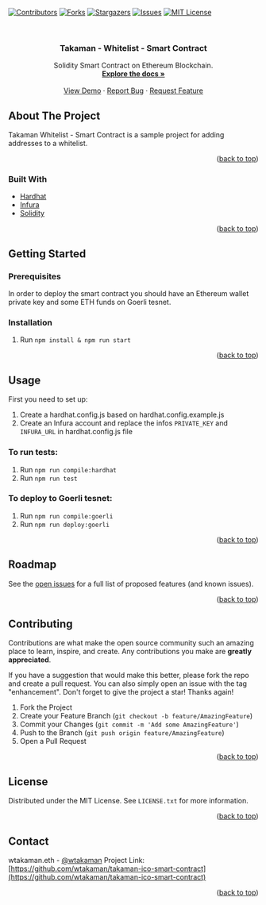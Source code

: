 <div id="top"></div>


[![Contributors][contributors-shield]][contributors-url]
[![Forks][forks-shield]][forks-url]
[![Stargazers][stars-shield]][stars-url]
[![Issues][issues-shield]][issues-url]
[![MIT License][license-shield]][license-url]



<!-- PROJECT LOGO -->
<br />
<div >

<h3 align="center">Takaman - Whitelist - Smart Contract</h3>

  <p align="center">
    Solidity Smart Contract on Ethereum Blockchain.
    <br />
    <a href="https://github.com/wtakaman/takaman-ico-smart-contract"><strong>Explore the docs »</strong></a>
    <br />
    <br />
    <a href="https://github.com/wtakaman/takaman-ico-smart-contract">View Demo</a>
    ·
    <a href="https://github.com/wtakaman/takaman-ico-smart-contract/issues">Report Bug</a>
    ·
    <a href="https://github.com/wtakaman/takaman-ico-smart-contract/issues">Request Feature</a>
  </p>
</div>



<!-- ABOUT THE PROJECT -->
## About The Project
Takaman Whitelist - Smart Contract is a sample project for adding addresses to a whitelist.
<p align="right">(<a href="#top">back to top</a>)</p>

### Built With

* [Hardhat](https://hardhat.org/)
* [Infura](https://infura.io/)
* [Solidity](https://docs.soliditylang.org)

<p align="right">(<a href="#top">back to top</a>)</p>

<!-- GETTING STARTED -->
## Getting Started

### Prerequisites
In order to deploy the smart contract you should have an Ethereum wallet private key and some ETH funds on Goerli tesnet.

### Installation
1. Run `npm install & npm run start`

<p align="right">(<a href="#top">back to top</a>)</p>


<!-- USAGE EXAMPLES -->
## Usage
First you need to set up:
1. Create a hardhat.config.js based on hardhat.config.example.js
2. Create an Infura account and replace the infos `PRIVATE_KEY` and `INFURA_URL` in hardhat.config.js file

### To run tests:
1. Run `npm run compile:hardhat`
2. Run `npm run test`

### To deploy to Goerli tesnet:
1. Run `npm run compile:goerli`
2. Run `npm run deploy:goerli`

<p align="right">(<a href="#top">back to top</a>)</p>


<!-- ROADMAP -->
## Roadmap
See the [open issues](https://github.com/wtakaman/takaman-ico-smart-contract/issues) for a full list of proposed features (and known issues).

<p align="right">(<a href="#top">back to top</a>)</p>


<!-- CONTRIBUTING -->
## Contributing
Contributions are what make the open source community such an amazing place to learn, inspire, and create. Any contributions you make are **greatly appreciated**.

If you have a suggestion that would make this better, please fork the repo and create a pull request. You can also simply open an issue with the tag "enhancement".
Don't forget to give the project a star! Thanks again!

1. Fork the Project
2. Create your Feature Branch (`git checkout -b feature/AmazingFeature`)
3. Commit your Changes (`git commit -m 'Add some AmazingFeature'`)
4. Push to the Branch (`git push origin feature/AmazingFeature`)
5. Open a Pull Request

<p align="right">(<a href="#top">back to top</a>)</p>

<!-- LICENSE -->
## License

Distributed under the MIT License. See `LICENSE.txt` for more information.

<p align="right">(<a href="#top">back to top</a>)</p>

<!-- CONTACT -->
## Contact

wtakaman.eth - [@wtakaman](https://twitter.com/wtakaman)
Project Link: [https://github.com/wtakaman/takaman-ico-smart-contract](https://github.com/wtakaman/takaman-ico-smart-contract)

<p align="right">(<a href="#top">back to top</a>)</p>


<!-- MARKDOWN LINKS & IMAGES -->
<!-- https://www.markdownguide.org/basic-syntax/#reference-style-links -->
[contributors-shield]: https://img.shields.io/github/contributors/wtakaman/takaman-ico-smart-contract.svg?style=for-the-badge
[contributors-url]: https://github.com/wtakaman/takaman-ico-smart-contract/graphs/contributors
[forks-shield]: https://img.shields.io/github/forks/wtakaman/takaman-ico-smart-contract.svg?style=for-the-badge
[forks-url]: https://github.com/wtakaman/takaman-ico-smart-contract/network/members
[stars-shield]: https://img.shields.io/github/stars/wtakaman/takaman-ico-smart-contract.svg?style=for-the-badge
[stars-url]: https://github.com/wtakaman/takaman-ico-smart-contract/stargazers
[issues-shield]: https://img.shields.io/github/issues/wtakaman/takaman-ico-smart-contract.svg?style=for-the-badge
[issues-url]: https://github.com/wtakaman/takaman-ico-smart-contract/issues
[license-shield]: https://img.shields.io/github/license/wtakaman/takaman-ico-smart-contract.svg?style=for-the-badge
[license-url]: https://github.com/wtakaman/takaman-ico-smart-contract/blob/master/LICENSE.txt
